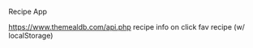 Recipe App

 https://www.themealdb.com/api.php
  recipe info on click
  fav recipe (w/ localStorage)